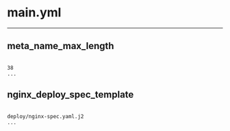 



# main.yml

---
## meta_name_max_length

```

38
...

```
## nginx_deploy_spec_template

```

deploy/nginx-spec.yaml.j2
...

```